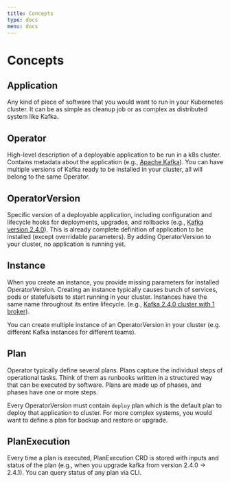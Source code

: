 ```yaml
---
title: Concepts
type: docs
menu: docs
---
```


# Concepts

## Application

Any kind of piece of software that you would want to run in your Kubernetes cluster. It can be as simple as cleanup job or as complex as distributed system like Kafka.

## Operator

High-level description of a deployable application to be run in a k8s cluster. Contains metadata about the application (e.g., [Apache Kafka](https://github.com/kudobuilder/kudo/blob/master/config/samples/kafka-operator.yaml)).
You can have multiple versions of Kafka ready to be installed in your cluster, all will belong to the same Operator.

## OperatorVersion

Specific version of a deployable application, including configuration and lifecycle hooks for deployments, upgrades, and rollbacks (e.g., [Kafka version 2.4.0](https://github.com/kudobuilder/kudo/blob/master/config/samples/kafka-operatorversion.yaml)).
This is already complete definition of application to be installed (except overridable parameters). By adding OperatorVersion to your cluster, no application is running yet.

## Instance

When you create an instance, you provide missing parameters for installed OperatorVersion. Creating an instance typically causes bunch of services, pods or statefulsets to start running in your cluster.
Instances have the same name throughout its entire lifecycle. (e.g., [Kafka 2.4.0 cluster with 1 broker](https://github.com/kudobuilder/kudo/blob/master/config/samples/kafka-instance.yaml)).

You can create multiple instance of an OperatorVersion in your cluster (e.g. different Kafka instances for different teams).

## Plan

Operator typically define several plans. Plans capture the individual steps of operational tasks. Think of them as runbooks written in a structured way that can be executed by software. Plans are made up of phases, and phases have one or more steps.

Every OperatorVersion must contain `deploy` plan which is the default plan to deploy that application to cluster. For more complex systems, you would want to define a plan for backup and restore or upgrade.

## PlanExecution

Every time a plan is executed, PlanExecution CRD is stored with inputs and status of the plan (e.g., when you upgrade kafka from version 2.4.0 -> 2.4.1).
You can query status of any plan via CLI.
